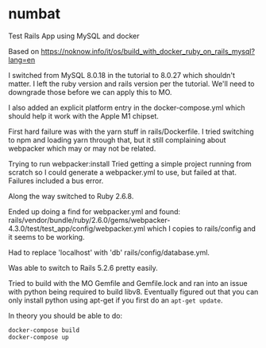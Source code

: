 # numbat
Test Rails App using MySQL and docker


Based on https://noknow.info/it/os/build_with_docker_ruby_on_rails_mysql?lang=en

I switched from MySQL 8.0.18 in the tutorial to 8.0.27 which shouldn't
matter.  I left the ruby version and rails version per the tutorial.
We'll need to downgrade those before we can apply this to MO.

I also added an explicit platform entry in the docker-compose.yml
which should help it work with the Apple M1 chipset.

First hard failure was with the yarn stuff in rails/Dockerfile.
I tried switching to npm and loading yarn through that, but
it still complaining about webpacker which may or may not be
related.

Trying to run webpacker:install
Tried getting a simple project running from scratch so I could generate
a webpacker.yml to use, but failed at that.  Failures included a bus error.

Along the way switched to Ruby 2.6.8.

Ended up doing a find for webpacker.yml and found:
rails/vendor/bundle/ruby/2.6.0/gems/webpacker-4.3.0/test/test_app/config/webpacker.yml
which I copies to rails/config and it seems to be working.

Had to replace 'localhost' with 'db' rails/config/database.yml.

Was able to switch to Rails 5.2.6 pretty easily.

Tried to build with the MO Gemfile and Gemfile.lock and ran into an issue
with python being required to build libv8.  Eventually figured out that you
can only install python using apt-get if you first do an `apt-get update`.

In theory you should be able to do:

    docker-compose build
    docker-compose up

